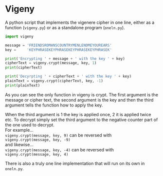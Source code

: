 # Vigeny
A python script that implements the vigenere cipher in one line, either as a function (```vigeny.py```) or as a standalone program (```oneln.py```).

```python
import vigeny

message = 'FRIENDSROMANSCOUNTRYMENLENDMEYOUREARS'
key =     'KEYPHRASEKEYPHRASEKEYPHRASEKEYPHRASEK'

print('Encrypting ' + message + ' with the key ' + key)
cipherText = vigeny.crypt(message, key, 1)
print(cipherText)

print('Decyrpting ' + cipherText + ' with the key ' + key)
plainText = vigeny.crypt(cipherText, key, -1)
print(plainText)
```

As you can see the only function in vigeny is crypt. The first argument is the message or cipher text, the second argument is the key and then the third argument tells the function how to apply the key.

When the third argument is 1 the key is applied once, 2 it is applied twice etc. To decrypt simply set the third argument to the negative counter part of the one used to decrypt.\
For example...\
```vigeny.crypt(message, key, 9)``` can be reversed with ```vigeny.crypt(message, key, -9)``` \
and likewise...\
```vigeny.crypt(message, key, -4)``` can be reversed with ```vigeny.crypt(message, key, 4)```

There is also a truly one line implementation that will run on its own in ```oneln.py```.
